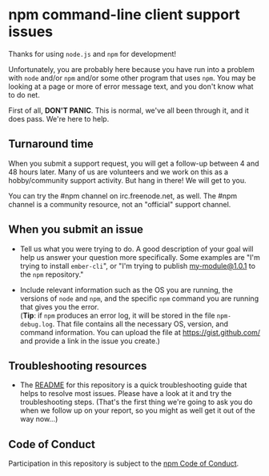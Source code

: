 # npm command-line client support issues

Thanks for using `node.js` and `npm` for development!

Unfortunately, you are probably here because you have run into a problem with `node` and/or `npm` and/or some other program that uses `npm`.  You may be looking at a page or more of error message text, and you don't know what to do net.

First of all, **DON'T PANIC**.  This is normal, we've all been through it, and it does pass.  We're here to help.

## Turnaround time

When you submit a support request, you will get a follow-up between 4 and 48 hours later.  Many of us are volunteers and we work on this as a hobby/community support activity.  But hang in there!  We will get to you.

You can try the #npm channel on irc.freenode.net, as well.  The #npm channel is a community resource, not an "official" support channel.

## When you submit an issue

* Tell us what you were trying to do.  A good description of your goal will help us answer your question more specifically.  Some examples are "I'm trying to install `ember-cli`", or "I'm trying to publish my-module@1.0.1 to the `npm` repository."

* Include relevant information such as the OS you are running, the versions of `node` and `npm`, and the specific `npm` command you are running that gives you the error.  
  (**Tip**: if `npm` produces an error log, it will be stored in the file `npm-debug.log`.  That file contains all the necessary OS, version, and command information. You can upload the file at https://gist.github.com/ and provide a link in the issue you create.)

## Troubleshooting resources

* The <a href="./README.md">README</a> for this repository is a quick troubleshooting guide that helps to resolve most issues.  Please have a look at it and try the troubleshooting steps.  (That's the first thing we're going to ask you do when we follow up on your report, so you might as well get it out of the way now...)

## Code of Conduct

Participation in this repository is subject to the [npm Code
of Conduct](http://www.npmjs.com/policies/conduct).
